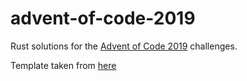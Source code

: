 # advent-of-code-2019
Rust solutions for the [Advent of Code 2019](https://adventofcode.com/2019) challenges.

Template taken from [here](https://github.com/noirotm/advent-of-code-2018)
